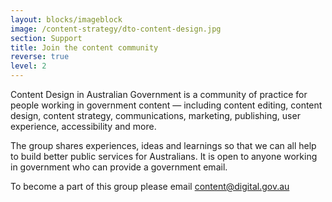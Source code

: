 ```yaml
---
layout: blocks/imageblock
image: /content-strategy/dto-content-design.jpg
section: Support
title: Join the content community
reverse: true
level: 2
---
```

Content Design in Australian Government is a community of practice for people working in government content — including content editing, content design, content strategy, communications, marketing, publishing, user experience, accessibility and more.


The group shares experiences, ideas and learnings so that we can all help to build better public services for Australians. It is open to anyone working in government who can provide a government email.


To become a part of this group please email [content@digital.gov.au](mailto:content@digital.gov.au)
